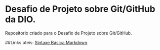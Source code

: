 # Desafio de Projeto sobre Git/GitHub da DIO.
Repositorio criado para o Desafio de Projeto sobre Git/GitHub.


##Links úteis:
[Sintaxe Básica Markdown](https://www.mardownguide.org/basic-sintax/)
